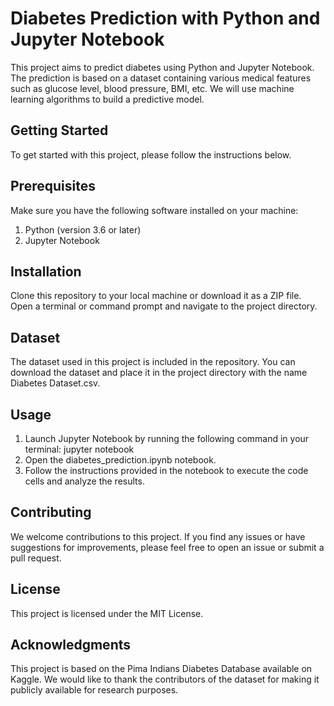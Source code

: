 # Diabetes Prediction with Python and Jupyter Notebook

This project aims to predict diabetes using Python and Jupyter Notebook. The prediction is based on a dataset containing various medical features such as glucose level, blood pressure, BMI, etc. We will use machine learning algorithms to build a predictive model.

## Getting Started
To get started with this project, please follow the instructions below.

## Prerequisites
Make sure you have the following software installed on your machine:
1. Python (version 3.6 or later)
2. Jupyter Notebook

## Installation
Clone this repository to your local machine or download it as a ZIP file.
Open a terminal or command prompt and navigate to the project directory.

## Dataset
The dataset used in this project is included in the repository. You can download the dataset and place it in the project directory with the name Diabetes Dataset.csv.

## Usage
1. Launch Jupyter Notebook by running the following command in your terminal: jupyter notebook
2. Open the diabetes_prediction.ipynb notebook.
3. Follow the instructions provided in the notebook to execute the code cells and analyze the results.

## Contributing
We welcome contributions to this project. If you find any issues or have suggestions for improvements, please feel free to open an issue or submit a pull request.

## License
This project is licensed under the MIT License.

## Acknowledgments
This project is based on the Pima Indians Diabetes Database available on Kaggle. We would like to thank the contributors of the dataset for making it publicly available for research purposes.
